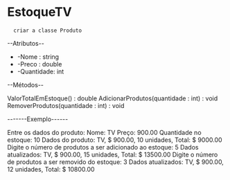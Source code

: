 # EstoqueTV

      criar a classe Produto
 
 --Atributos--
 
 * -Nome : string
 * -Preco : double
 * -Quantidade: int

--Métodos--

ValorTotalEmEstoque() : double
AdicionarProdutos(quantidade : int) : void
RemoverProdutos(quantidade : int) : void

-------Exemplo------

Entre os dados do produto:
Nome: TV
Preço: 900.00
Quantidade no estoque: 10
Dados do produto: TV, $ 900.00, 10 unidades, Total: $ 9000.00
Digite o número de produtos a ser adicionado ao estoque: 5
Dados atualizados: TV, $ 900.00, 15 unidades, Total: $ 13500.00
Digite o número de produtos a ser removido do estoque: 3
Dados atualizados: TV, $ 900.00, 12 unidades, Total: $ 10800.00
